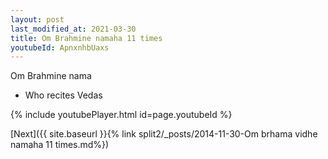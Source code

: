 ```yaml
---
layout: post
last_modified_at: 2021-03-30
title: Om Brahmine namaha 11 times
youtubeId: ApnxnhbUaxs
---
```

 
 
Om Brahmine nama 
 
 -  Who recites Vedas 
 
  
 
  
 
 
 
 
 
 


{% include youtubePlayer.html id=page.youtubeId %}
 
[Next]({{ site.baseurl }}{% link  split2/_posts/2014-11-30-Om brhama vidhe namaha 11 times.md%})
 
